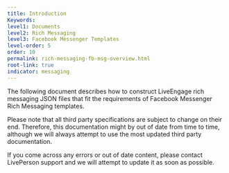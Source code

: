 ```yaml
---
title: Introduction
Keywords:
level1: Documents
level2: Rich Messaging
level3: Facebook Messenger Templates
level-order: 5
order: 10
permalink: rich-messaging-fb-msg-overview.html
root-link: true
indicator: messaging
---
```


The following document describes how to construct LiveEngage rich messaging JSON files that fit the requirements of Facebook Messenger Rich Messaging templates.

Please note that all third party specifications are subject to change on their end.
Therefore, this documentation might by out of date from time to time, although we will always attempt to use the most updated third party documentation.

If you come across any errors or out of date content, please contact LivePerson support and we will attempt to update it as soon as possible.

